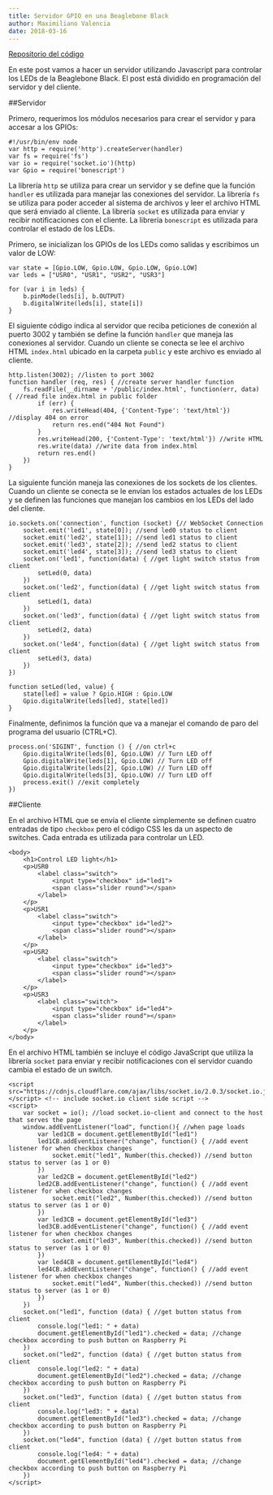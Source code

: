 ```yaml
---
title: Servidor GPIO en una Beaglebone Black
author: Maximiliano Valencia
date: 2018-03-16
---
```


[Repositorio del código](https://github.com/mavamo135/gpio_server)

En este post vamos a hacer un servidor utilizando Javascript para controlar 
los LEDs de la Beaglebone Black. El post está dividido en programación del 
servidor y del cliente.

##Servidor

Primero, requerimos los módulos necesarios para crear el servidor y para accesar
a los GPIOs:

```Javascript{numberLines: true}
#!/usr/bin/env node
var http = require('http').createServer(handler)
var fs = require('fs')
var io = require('socket.io')(http)
var Gpio = require('bonescript')
```

La librería `http` se utiliza para crear un servidor y se define que la función
`handler` es utilizada para manejar las conexiones del servidor. La librería 
`fs` se utiliza para poder acceder al sistema de archivos y leer el archivo 
HTML que será enviado al cliente. La librería `socket` es utilizada para enviar
y recibir notificaciones con el cliente. La librería `bonescript` es utilizada 
para controlar el estado de los LEDs.

Primero, se inicializan los GPIOs de los LEDs como salidas y escribimos un valor 
de LOW:

```Javascript{numberLines: true}
var state = [Gpio.LOW, Gpio.LOW, Gpio.LOW, Gpio.LOW]
var leds = ["USR0", "USR1", "USR2", "USR3"]

for (var i in leds) {
    b.pinMode(leds[i], b.OUTPUT)
    b.digitalWrite(leds[i], state[i])
}
```

El siguiente código indica al servidor que reciba peticiones de conexión al 
puerto 3002 y también se define la función `handler` que maneja las conexiones 
al servidor. Cuando un cliente se conecta se lee el archivo HTML `index.html` 
ubicado en la carpeta `public` y este archivo es enviado al cliente.

```Javascript{numberLines: true}
http.listen(3002); //listen to port 3002
function handler (req, res) { //create server handler function
    fs.readFile(__dirname + '/public/index.html', function(err, data) { //read file index.html in public folder
        if (err) {
            res.writeHead(404, {'Content-Type': 'text/html'}) //display 404 on error
            return res.end("404 Not Found")
        }
        res.writeHead(200, {'Content-Type': 'text/html'}) //write HTML
        res.write(data) //write data from index.html
        return res.end()
    })
}
```

La siguiente función maneja las conexiones de los sockets de los clientes. 
Cuando un cliente se conecta se le envían los estados actuales de los LEDs y 
se definen las funciones que manejan los cambios en los LEDs del lado del
cliente.

```Javascript{numberLines: true}
io.sockets.on('connection', function (socket) {// WebSocket Connection
    socket.emit('led1', state[0]); //send led0 status to client
    socket.emit('led2', state[1]); //send led1 status to client
    socket.emit('led3', state[2]); //send led2 status to client
    socket.emit('led4', state[3]); //send led3 status to client
    socket.on('led1', function(data) { //get light switch status from client
        setLed(0, data)
    })
    socket.on('led2', function(data) { //get light switch status from client
        setLed(1, data)
    })
    socket.on('led3', function(data) { //get light switch status from client
        setLed(2, data)
    })
    socket.on('led4', function(data) { //get light switch status from client
        setLed(3, data)
    })
})

function setLed(led, value) {
    state[led] = value ? Gpio.HIGH : Gpio.LOW
    Gpio.digitalWrite(leds[led], state[led])
}
```

Finalmente, definimos la función que va a manejar el comando de paro del programa
del usuario (CTRL+C).

```Javascript{numberLines: true}
process.on('SIGINT', function () { //on ctrl+c
    Gpio.digitalWrite(leds[0], Gpio.LOW) // Turn LED off
    Gpio.digitalWrite(leds[1], Gpio.LOW) // Turn LED off
    Gpio.digitalWrite(leds[2], Gpio.LOW) // Turn LED off
    Gpio.digitalWrite(leds[3], Gpio.LOW) // Turn LED off
    process.exit() //exit completely
})
```

##Cliente

En el archivo HTML que se envía el cliente simplemente se definen cuatro 
entradas de tipo `checkbox` pero el código CSS les da un aspecto de switches. 
Cada entrada es utilizada para controlar un LED.

```HTML{numberLines: true}
<body>
    <h1>Control LED light</h1>
    <p>USR0 
        <label class="switch">
            <input type="checkbox" id="led1">
            <span class="slider round"></span>
        </label>
    </p>
    <p>USR1 
        <label class="switch">
            <input type="checkbox" id="led2">
            <span class="slider round"></span>
        </label>
    </p>
    <p>USR2 
        <label class="switch">
            <input type="checkbox" id="led3">
            <span class="slider round"></span>
        </label>
    </p>
    <p>USR3 
        <label class="switch">
            <input type="checkbox" id="led4">
            <span class="slider round"></span>
        </label>
    </p>
</body>
```

En el archivo HTML también se incluye el código JavaScript que utiliza la 
librería `socket` para enviar y recibir notificaciones con el servidor cuando 
cambia el estado de un switch.

```HTML{numberLines: true}
<script src="https://cdnjs.cloudflare.com/ajax/libs/socket.io/2.0.3/socket.io.js"></script> <!-- include socket.io client side script -->
<script>
    var socket = io(); //load socket.io-client and connect to the host that serves the page
    window.addEventListener("load", function(){ //when page loads
        var led1CB = document.getElementById("led1")
        led1CB.addEventListener("change", function() { //add event listener for when checkbox changes
            socket.emit("led1", Number(this.checked)) //send button status to server (as 1 or 0)
        })
        var led2CB = document.getElementById("led2")
        led2CB.addEventListener("change", function() { //add event listener for when checkbox changes
            socket.emit("led2", Number(this.checked)) //send button status to server (as 1 or 0)
        })
        var led3CB = document.getElementById("led3")
        led3CB.addEventListener("change", function() { //add event listener for when checkbox changes
            socket.emit("led3", Number(this.checked)) //send button status to server (as 1 or 0)
        })
        var led4CB = document.getElementById("led4")
        led4CB.addEventListener("change", function() { //add event listener for when checkbox changes
            socket.emit("led4", Number(this.checked)) //send button status to server (as 1 or 0)
        })
    })
    socket.on("led1", function (data) { //get button status from client
        console.log("led1: " + data)
        document.getElementById("led1").checked = data; //change checkbox according to push button on Raspberry Pi
    })
    socket.on("led2", function (data) { //get button status from client
        console.log("led2: " + data)
        document.getElementById("led2").checked = data; //change checkbox according to push button on Raspberry Pi
    })
    socket.on("led3", function (data) { //get button status from client
        console.log("led3: " + data)
        document.getElementById("led3").checked = data; //change checkbox according to push button on Raspberry Pi
    })
    socket.on("led4", function (data) { //get button status from client
        console.log("led4: " + data)
        document.getElementById("led4").checked = data; //change checkbox according to push button on Raspberry Pi
    })
</script>
```
